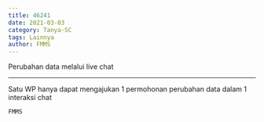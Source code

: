 ```yaml
---
title: 46241
date: 2021-03-03
category: Tanya-SC
tags: Lainnya
author: FMMS
---
```


Perubahan data melalui live chat

---

Satu WP hanya dapat mengajukan 1 permohonan perubahan data dalam 1 interaksi chat

`FMMS`
